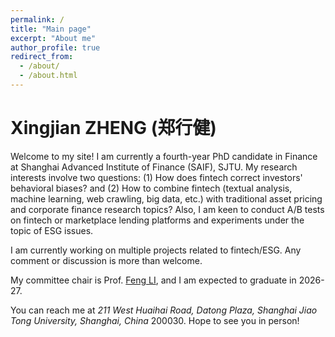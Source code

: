```yaml
---
permalink: /
title: "Main page"
excerpt: "About me"
author_profile: true
redirect_from: 
  - /about/
  - /about.html
---
```


Xingjian ZHENG (郑行健)
======

Welcome to my site! I am currently a fourth-year PhD candidate in Finance at Shanghai Advanced Institute of Finance (SAIF), SJTU. My research interests involve two questions: (1) How does fintech correct investors' behavioral biases? and (2) How to combine fintech (textual analysis, machine learning, web crawling, big data, etc.) with traditional asset pricing and corporate finance research topics? Also, I am keen to conduct A/B tests on fintech or marketplace lending platforms and experiments under the topic of ESG issues. 

I am currently working on multiple projects related to fintech/ESG. Any comment or discussion is more than welcome. 

My committee chair is Prof. [Feng LI](https://en.saif.sjtu.edu.cn/faculty-research/li-feng), and I am expected to graduate in 2026-27. 

You can reach me at *211 West Huaihai Road, Datong Plaza, Shanghai Jiao Tong University, Shanghai, China* 200030. Hope to see you in person!
